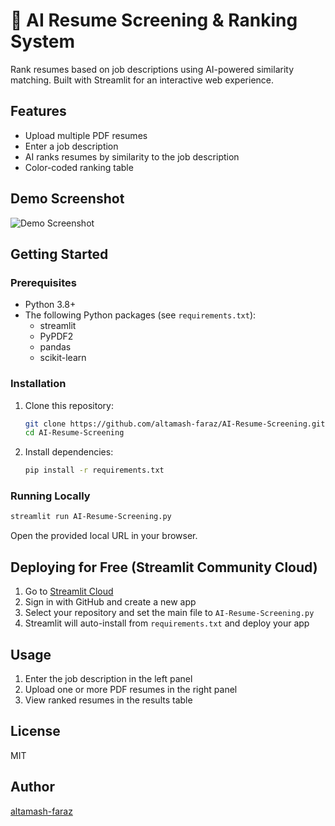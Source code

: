 # 📄 AI Resume Screening & Ranking System

Rank resumes based on job descriptions using AI-powered similarity matching. Built with Streamlit for an interactive web experience.

## Features

- Upload multiple PDF resumes
- Enter a job description
- AI ranks resumes by similarity to the job description
- Color-coded ranking table

## Demo Screenshot

![Demo Screenshot](demo_screenshot.png) <!-- Add screenshot if available -->

## Getting Started

### Prerequisites

- Python 3.8+
- The following Python packages (see `requirements.txt`):
  - streamlit
  - PyPDF2
  - pandas
  - scikit-learn

### Installation

1. Clone this repository:
   ```bash
   git clone https://github.com/altamash-faraz/AI-Resume-Screening.git
   cd AI-Resume-Screening
   ```
2. Install dependencies:
   ```bash
   pip install -r requirements.txt
   ```

### Running Locally

```bash
streamlit run AI-Resume-Screening.py
```

Open the provided local URL in your browser.

## Deploying for Free (Streamlit Community Cloud)

1. Go to [Streamlit Cloud](https://streamlit.io/cloud)
2. Sign in with GitHub and create a new app
3. Select your repository and set the main file to `AI-Resume-Screening.py`
4. Streamlit will auto-install from `requirements.txt` and deploy your app

## Usage

1. Enter the job description in the left panel
2. Upload one or more PDF resumes in the right panel
3. View ranked resumes in the results table

## License

MIT

## Author

[altamash-faraz](https://github.com/altamash-faraz)
